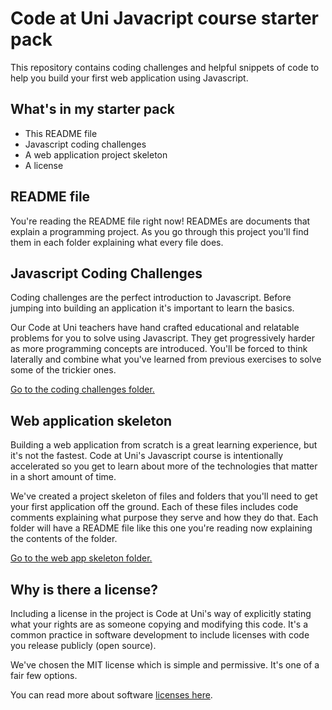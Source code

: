 # Code at Uni Javacript course starter pack

This repository contains coding challenges and helpful snippets of code to help you build your first web application using Javascript.

## What's in my starter pack

- This README file
- Javascript coding challenges
- A web application project skeleton
- A license

## README file

You're reading the README file right now! READMEs are documents that explain a programming project. As you go through this project you'll find them in each folder explaining what every file does.

## Javascript Coding Challenges

Coding challenges are the perfect introduction to Javascript. Before jumping into building an application it's important to learn the basics.

Our Code at Uni teachers have hand crafted educational and relatable problems for you to solve using Javascript. They get progressively harder as more programming concepts are introduced. You'll be forced to think laterally and combine what you've learned from previous exercises to solve some of the trickier ones.

[Go to the coding challenges folder.](coding-challenges/README.md)

## Web application skeleton

Building a web application from scratch is a great learning experience, but it's not the fastest. Code at Uni's Javascript course is intentionally accelerated so you get to learn about more of the technologies that matter in a short amount of time.

We've created a project skeleton of files and folders that you'll need to get your first application off the ground. Each of these files includes code comments explaining what purpose they serve and how they do that. Each folder will have a README file like this one you're reading now explaining the contents of the folder.

[Go to the web app skeleton folder.](./app/README.md)

## Why is there a license?

Including a license in the project is Code at Uni's way of explicitly stating what your rights are as someone copying and modifying this code. It's a common practice in software development to include licenses with code you release publicly (open source).

We've chosen the MIT license which is simple and permissive. It's one of a fair few options.

You can read more about software [licenses here](https://choosealicense.com).
